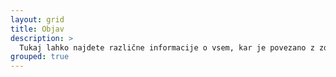 ```yaml
---
layout: grid
title: Objav
description: >
  Tukaj lahko najdete različne informacije o vsem, kar je povezano z zdravim načinom življenja. Smučanje, plavanje, svetovanje in tako naprej.
grouped: true
---
```

